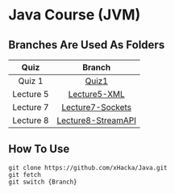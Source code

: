 # Java Course (JVM)

## Branches Are Used As Folders

|  Quiz  | Branch |
|:------:|:------:|
| Quiz 1 |  [Quiz1](https://github1s.com/xHacka/Java/tree/Quiz1) |
|Lecture 5| [Lecture5-XML](https://github1s.com/xHacka/Java/tree/Lecture5-XML)|
|Lecture 7| [Lecture7-Sockets](https://github1s.com/xHacka/Java/tree/Lecture7-Sockets)|
|Lecture 8| [Lecture8-StreamAPI](https://github1s.com/xHacka/Java/tree/Lecture8-StreamAPI)|

## How To Use

```
git clone https://github.com/xHacka/Java.git
git fetch
git switch {Branch}
```
